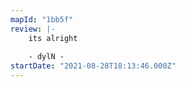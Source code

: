 ```yaml
---
mapId: "1bb5f"
review: |-
    its alright
    
    - dylN -
startDate: "2021-08-28T18:13:46.000Z"
---
```

